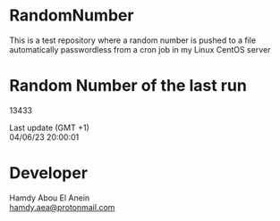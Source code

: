 # RandomNumber    
This is a test repository where a random number is pushed to a file automatically passwordless from a cron job in my Linux CentOS server    
# Random Number of the last run   
13433
      
Last update (GMT +1)    
04/06/23 20:00:01
# Developer    
Hamdy Abou El Anein   
hamdy.aea@protonmail.com
